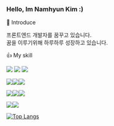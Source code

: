 ### Hello, Im Namhyun Kim :)

:information_desk_person: Introduce

프론트엔드 개발자를 꿈꾸고 있습니다.</br>
꿈을 이루기위해 하루하루 성장하고 있습니다.

👍 My skill

<img src="https://img.shields.io/badge/HTML-%23E34F26?style=flat&logo=HTML5&logoColor=white"/> <img src="https://img.shields.io/badge/CSS-%231572B6?style=flat&logo=CSS3&logoColor=white"/> <img src="https://img.shields.io/badge/JavaScript-%23E7DF1E?style=flat&logo=JavaScript&logoColor=white"/> 

<img src="https://img.shields.io/badge/React-%2361DAFB?style=flat&logo=React&logoColor=white"/><img src="https://img.shields.io/badge/Next.js-%23000000?style=flat&logo=Next.js&logoColor=white"/><img src="https://img.shields.io/badge/TypeScript-%233178C6?style=flat&logo=TypeScript&logoColor=white"/>

<img src="https://img.shields.io/badge/CSS Modules-%23000000?style=flat&logo=CSS Modules&logoColor=white"/><img src="https://img.shields.io/badge/styled-component-%23DB7093?style=flat&logo=styled-Component&logoColor=white"/><img src="https://img.shields.io/badge/Tailwind CSS-%2306B6D4?style=flat&logo=Tailwind CSS&logoColor=white"/>

<img src="https://img.shields.io/badge/ReactQuery-%23FF4154?style=flat&logo=ReactQuery&logoColor=white"/><img src="https://img.shields.io/badge/Recoil-%23357825?style=flat&logo=Recoil&logoColor=white"/>


[![Top Langs](https://github-readme-stats.vercel.app/api/top-langs/?username=NamhyunK&layout=compact)](https://github.com/NamhyunK/github-readme-stats)

<!-- ![Anurag's GitHub stats](https://github-readme-stats.vercel.app/api?username=NamhyunK&show_icons=true&theme=dracula)

- 🔭 I’m currently working on ...
- 🌱 I’m currently learning ...
- 👯 I’m looking to collaborate on ...
- 🤔 I’m looking for help with ...
- 💬 Ask me about ...
- 📫 How to reach me: ...
- 😄 Pronouns: ...
- ⚡ Fun fact: ...
-->

